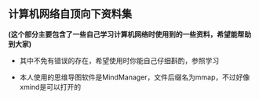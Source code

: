 ## 计算机网络自顶向下资料集

**(这个部分主要包含了一些自己学习计算机网络时使用到的一些资料，希望能帮助到大家)**
- 其中不免有错误的存在，希望使用时你能自己仔细斟酌，参照学习

- 本人使用的思维导图软件是MindManager，文件后缀名为mmap，不过好像xmind是可以打开的
